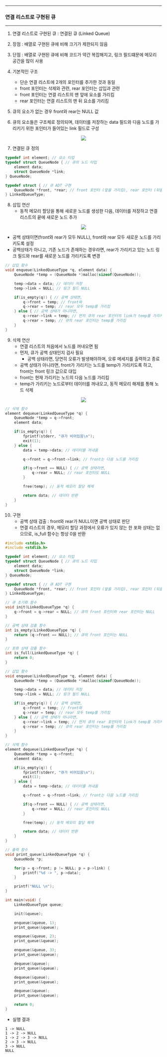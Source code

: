 -----
### 연결 리스트로 구현된 큐
-----
1. 연결 리스트로 구현된 큐 : 연결된 큐 (Linked Queue)
2. 장점 : 배열로 구현된 큐에 비해 크기가 제한되지 않음
3. 단점 : 배열로 구현된 큐에 비해 코드가 약간 복잡해지고, 링크 필드떄문에 메모리 공간을 많이 사용
4. 기본적인 구조
   - 단순 연결 리스트에 2개의 포인터를 추가한 것과 동일
   - front 포인터는 삭제와 관련, rear 포인터는 삽입과 관련
   - front 포인터는 연결 리스트의 맨 앞에 요소를 가리킴
   - rear 포인터는 연결 리스트의 맨 뒤 요소를 가리킴

5. 큐의 요소가 없는 경우 front와 rear는 NULL 값
6. 큐의 요소들은 구조체로 정의되며, 데이터를 저장하는 data 필드와 다음 노드를 가리키기 위한 포인터가 들어있는 link 필드로 구성
<div align="center">
<img src="(https://github.com/user-attachments/assets/3dc62d59-3318-4982-8d4c-13f841cfcabf">
</div>

7. 연결된 큐 정의
```c
typedef int element; // 요소 타입
typedef struct QueueNode { // 큐의 노드 타입
    element data;
    struct QueueNode *link;
} QueueNode;

typedef struct { // 큐 ADT 구현
    QueueNode *front, *rear; // front 포인터 (앞을 가리킴), rear 포인터 (뒤를 가리킴)
} LinkedQueueType;
```

8. 삽입 연산
   - 동적 메모리 할당을 통해 새로운 노드를 생성한 다음, 데이터를 저장하고 연결 리스트의 끝에 새로운 노드 추가
<div align="center">
<img src="https://github.com/user-attachments/assets/832bd3b0-0a9f-4edf-b935-eac8c1c8aa98">
</div>

   - 공백 상태이면(front와 rear가 모두 NULL), front와 rear 모두 새로운 노드를 가리키도록 설정
   - 공백상태가 아니고, 기존 노드가 존재하는 경우라면, rear가 가리키고 있는 노드 링크 필드와 rear를 새로운 노드를 가리키도록 변경
```c
// 삽입 함수
void enqueue(LinkedQueueType *q, element data) {
    QueueNode *temp = (QueueNode *)malloc(sizeof(QueueNode));

    temp->data = data; // 데이터 저장 
    temp->link = NULL; // 링크 필드 NULL

    if(is_empty(q)) { // 공백 상태면,
        q->front = temp; // front와
        q->rear = temp; // rear 모두 temp를 가리킴
    } else { // 공백 상태가 아니라면, 
        q->rear->link = temp; // 먼저 큐의 rear 포인터의 link가 temp를 가리키도록 하고,
        q->rear = temp; // 큐의 rear 포인터는 temp를 가리킴
    }
}
```

9. 삭제 연산
    - 연결 리스트의 처음에서 노드를 꺼내오면 됨
    - 먼저, 큐가 공백 상태인지 검사 필요
      + 공백 상태라면, 당연히 오류가 발생해야하며, 오류 메세지를 출력하고 종료
    - 공백 상태가 아니라면, front가 가리키는 노드를 temp가 가리키도록 하고, front는 front 링크 값으로 대입
    - front는 현재 가리키는 노드의 다음 노드를 가리킴
    - temp가 가리키는 노드로부터 데이터를 꺼내오고, 동적 메모리 해제를 통해 노드 삭제
<div align="center">
<img src="https://github.com/user-attachments/assets/88ae1523-f1ea-44a5-9e5d-ee55630f4849">
</div>

```c
// 삭제 함수
element dequeue(LinkedQueueType *q) {
    QueueNode *temp = q->front;
    element data;

    if(is_empty(q)) {
        fprintf(stderr, "큐가 비어있음\n");
        exit(1);
    } else {
        data = temp->data; // 데이터를 꺼내옴

        q->front = q->front->link; // front는 다음 노드를 가리킴

        if(q->front == NULL) { // 공백 상태라면,
            q->rear = NULL; // rear 포인터도 NULL
        }

        free(temp); // 동적 메모리 할당 해제

        return data; // 데이터 반환
    }
}
```

10. 구현
    - 공백 상태 검출 : front와 rear가 NULL이면 공백 상태로 판단
    - 연결 리스트의 경우, 메모리 할당 과정에서 오류가 있지 않는 한 포화 상태는 없으므로, is_full 함수는 항상 0을 반환
```c
#include <stdio.h>
#include <stdlib.h>

typedef int element; // 요소 타입
typedef struct QueueNode { // 큐의 노드 타입
    element data;
    struct QueueNode *link;
} QueueNode;

typedef struct { // 큐 ADT 구현
    QueueNode *front, *rear; // front 포인터 (앞을 가리킴), rear 포인터 (뒤를 가리킴)
} LinkedQueueType;

// 큐 초기화 함수
void init(LinkedQueueType *q) {
    q->front = q->rear = NULL; // 큐의 front 포인터와 rear 포인터는 NULL
}

// 공백 상태 검출 함수
int is_empty(LinkedQueueType *q) {
    return (q->front == NULL); // 큐의 front 포인터는 NULL
}

// 포화 상태 검출 함수
int is_full(LinkedQueueType *q) {
    return 0;
}

// 삽입 함수
void enqueue(LinkedQueueType *q, element data) {
    QueueNode *temp = (QueueNode *)malloc(sizeof(QueueNode));

    temp->data = data; // 데이터 저장 
    temp->link = NULL; // 링크 필드 NULL

    if(is_empty(q)) { // 공백 상태면,
        q->front = temp; // front와
        q->rear = temp; // rear 모두 temp를 가리킴
    } else { // 공백 상태가 아니라면, 
        q->rear->link = temp; // 먼저 큐의 rear 포인터의 link가 temp를 가리키도록 하고,
        q->rear = temp; // 큐의 rear 포인터는 temp를 가리킴
    }
}

// 삭제 함수
element dequeue(LinkedQueueType *q) {
    QueueNode *temp = q->front;
    element data;

    if(is_empty(q)) {
        fprintf(stderr, "큐가 비어있음\n");
        exit(1);
    } else {
        data = temp->data; // 데이터를 꺼내옴

        q->front = q->front->link; // front는 다음 노드를 가리킴

        if(q->front == NULL) { // 공백 상태라면,
            q->rear = NULL; // rear 포인터도 NULL
        }

        free(temp); // 동적 메모리 할당 해제

        return data; // 데이터 반환
    }
}

// 출력 함수
void print_queue(LinkedQueueType *q) {
    QueueNode *p;

    for(p = q->front; p != NULL; p = p->link) {
        printf("%d -> ", p->data);
    }

    printf("NULL \n");
}

int main(void) {
    LinkedQueueType queue;

    init(&queue);

    enqueue(&queue, 1);
    print_queue(&queue);

    enqueue(&queue, 2);
    print_queue(&queue);

    enqueue(&queue, 3);
    print_queue(&queue);

    dequeue(&queue);
    print_queue(&queue);

    dequeue(&queue);
    print_queue(&queue);

    dequeue(&queue);
    print_queue(&queue);

    return 0;
}
```
  - 실행 결과
```
1 -> NULL 
1 -> 2 -> NULL 
1 -> 2 -> 3 -> NULL 
2 -> 3 -> NULL 
3 -> NULL 
NULL 
```

